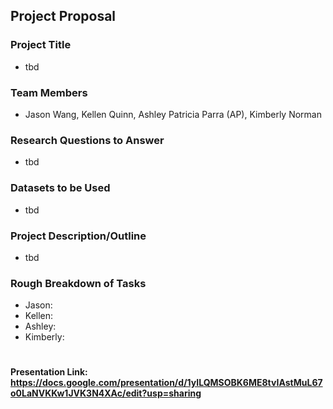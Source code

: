 ## **Project Proposal**

### **Project Title**

* tbd

### **Team Members** 

* Jason Wang, Kellen Quinn, Ashley Patricia Parra (AP), Kimberly Norman

### **Research Questions to Answer**

* tbd

### **Datasets to be Used**

* tbd

### **Project Description/Outline**

* tbd

### **Rough Breakdown of Tasks**

* Jason: 
* Kellen: 
* Ashley: 
* Kimberly: 

#

#### Presentation Link: https://docs.google.com/presentation/d/1yILQMSOBK6ME8tvIAstMuL67o0LaNVKKw1JVK3N4XAc/edit?usp=sharing
